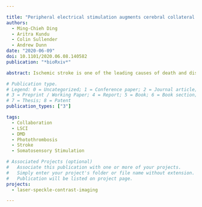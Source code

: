 ```yaml
---

title: "Peripheral electrical stimulation augments cerebral collateral circulation if performed within a critical time window"
authors:
  - Ming-Chieh Ding
  - Aritra Kundu
  - Colin Sullender
  - Andrew Dunn
date: "2020-06-09"
doi: 10.1101/2020.06.08.140582
publication: "*bioRxiv*"

abstract: Ischemic stroke is one of the leading causes of death and disability in the world. Recent advances in acute stroke care have dramatically improved clinicians’ abilities to reperfuse occluded blood vessels. With these advances, the importance of adjunctive therapies to supplement or complement reperfusion therapy is receiving greater interest. Cerebral collateral circulation is one of such area that is now gaining greater interest in acute stroke care. In this study, we investigate the use of peripheral electrical stimulation to induce functional hyperemia in a mouse animal model in the setting of acute stroke. Using a laser speckle contrast imaging system, we evaluated the use of peripheral electrical stimulation at 1 hour and 3 hours after stroke induction. Results demonstrated that stimulation initiated 1 hour following stroke significantly increase collateral cerebral blood flow, while stimulation at 3 hours after stroke had no appreciable effect. These results suggest that augmentation cerebral collateral circulation may be possible in the setting of acute stroke although there may be a critical time window in which this would have to be initiated.

# Publication type.
# Legend: 0 = Uncategorized; 1 = Conference paper; 2 = Journal article;
# 3 = Preprint / Working Paper; 4 = Report; 5 = Book; 6 = Book section;
# 7 = Thesis; 8 = Patent
publication_types: ["3"]

tags:
  - Collaboration
  - LSCI
  - DMD
  - Photothrombosis
  - Stroke
  - Somatosensory Stimulation

# Associated Projects (optional)
#   Associate this publication with one or more of your projects.
#   Simply enter your project's folder or file name without extension.
#   Publication will be listed on project page.
projects:
  - laser-speckle-contrast-imaging

---
```

